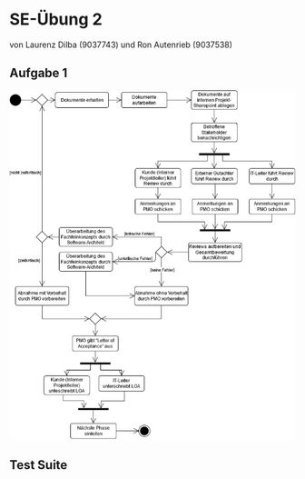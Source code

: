 # SE-Übung 2
von Laurenz Dilba (9037743) und Ron Autenrieb (9037538)

## Aufgabe 1
![Aufagbe1](res/Aufgabe1.jpg)

## Test Suite